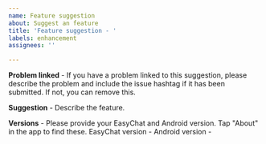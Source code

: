 ```yaml
---
name: Feature suggestion
about: Suggest an feature
title: 'Feature suggestion - '
labels: enhancement
assignees: ''

---
```


**Problem linked** - If you have a problem linked to this suggestion, please describe the problem and include the issue hashtag if it has been submitted. If not, you can remove this.



**Suggestion** - Describe the feature.




**Versions** - Please provide your EasyChat and Android version. Tap "About" in the app to find these.
EasyChat version - 
Android version -
